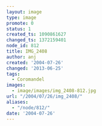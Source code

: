```yaml
---
layout: image
type: image
promote: 0
status: 1
created_ts: 1090861627
changed_ts: 1372159401
node_id: 812
title: IMG_2408
author: anj
created: '2004-07-26'
changed: '2013-06-25'
tags:
  - Coromandel
images:
  - image/images/img_2408-812.jpg
url: "/2004/07/26/img_2408/"
aliases:
  - "/node/812/"
date: '2004-07-26'
---
```



